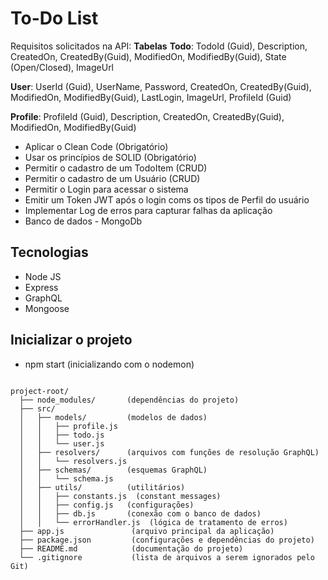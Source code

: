 # To-Do List

Requisitos solicitados na API:
**Tabelas**
**Todo**: TodoId (Guid), Description, CreatedOn, CreatedBy(Guid), ModifiedOn, ModifiedBy(Guid), State (Open/Closed), ImageUrl

**User**: UserId (Guid), UserName, Password, CreatedOn, CreatedBy(Guid), ModifiedOn, ModifiedBy(Guid), LastLogin, ImageUrl, ProfileId (Guid)

**Profile**: ProfileId (Guid), Description, CreatedOn, CreatedBy(Guid), ModifiedOn, ModifiedBy(Guid)

- Aplicar o Clean Code (Obrigatório)
- Usar os princípios de SOLID (Obrigatório)
- Permitir o cadastro de um TodoItem (CRUD)
- Permitir o cadastro de um Usuário (CRUD)
- Permitir o Login para acessar o sistema
- Emitir um Token JWT após o login coms os tipos de Perfil do usuário
- Implementar Log de erros para capturar falhas da aplicação
- Banco de dados - MongoDb

## Tecnologias

- Node JS
- Express
- GraphQL
- Mongoose

## Inicializar o projeto

- npm start (inicializando com o nodemon)

```

project-root/
  ├── node_modules/       (dependências do projeto)
  ├── src/
  │   ├── models/         (modelos de dados)
  │   │   ├── profile.js
  │   │   ├── todo.js
  │   │   └── user.js
  │   ├── resolvers/      (arquivos com funções de resolução GraphQL)
  │   │   └── resolvers.js
  │   ├── schemas/        (esquemas GraphQL)
  │   │   └── schema.js
  │   ├── utils/          (utilitários)
  │   │   ├── constants.js  (constant messages)
  │   │   ├── config.js   (configurações)
  │   │   ├── db.js       (conexão com o banco de dados)
  │   │   └── errorHandler.js  (lógica de tratamento de erros)
  ├── app.js               (arquivo principal da aplicação)
  ├── package.json         (configurações e dependências do projeto)
  ├── README.md            (documentação do projeto)
  └── .gitignore           (lista de arquivos a serem ignorados pelo Git)

```
